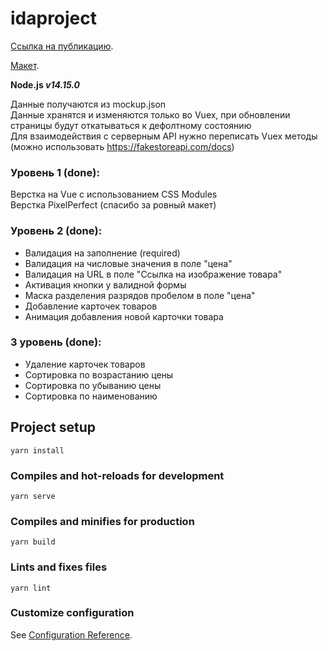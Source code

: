# idaproject

[Ссылка на публикацию](https://senior-pomidor.github.io/idaproject/).    

[Макет](https://www.figma.com/file/kIuVw6nSk218pi9iE98iq5/Junior-frontend-developer-test).    

**Node.js ***v14.15.0*****

Данные получаются из mockup.json    
Данные хранятся и изменяются только во Vuex, при обновлении страницы будут откатываться к дефолтному состоянию    
Для взаимодействия с серверным API нужно переписать Vuex методы (можно использовать https://fakestoreapi.com/docs)    

### Уровень 1 (done):    
Верстка на Vue с использованием CSS Modules    
Верстка PixelPerfect (спасибо за ровный макет)    

### Уровень 2 (done):    
- Валидация на заполнение (required)    
- Валидация на числовые значения в поле "цена"    
- Валидация на URL в поле "Ссылка на изображение товара"    
- Активация кнопки у валидной формы    
- Маска разделения разрядов пробелом в поле "цена"    
- Добавление карточек товаров    
- Анимация добавления новой карточки товара    

### 3 уровень (done):   
- Удаление карточек товаров
- Сортировка по возрастанию цены
- Сортировка по убыванию цены
- Сортировка по наименованию

## Project setup
```
yarn install
```

### Compiles and hot-reloads for development
```
yarn serve
```

### Compiles and minifies for production
```
yarn build
```

### Lints and fixes files
```
yarn lint
```

### Customize configuration
See [Configuration Reference](https://cli.vuejs.org/config/).
